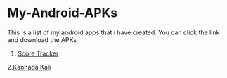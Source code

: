 # My-Android-APKs
This is a list of my android apps that i have created. You can click the link and download the APKs

1. [Score Tracker](https://github.com/infiniteoverflow/Score-Tracker/blob/master/app/app-debug.apk?raw=true)

2.[Kannada Kali](https://github.com/infiniteoverflow/Kannada-Kali/blob/master/Kannada%20%E0%B2%95%E0%B2%B2%E0%B2%BF.apk?raw=true)
